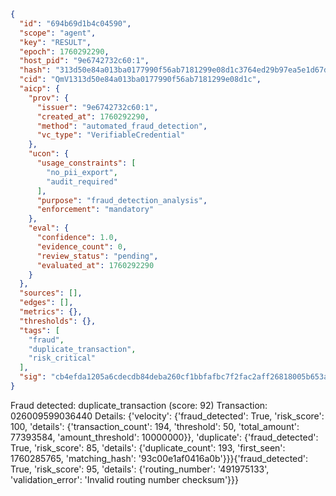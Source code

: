 ```json
{
  "id": "694b69d1b4c04590",
  "scope": "agent",
  "key": "RESULT",
  "epoch": 1760292290,
  "host_pid": "9e6742732c60:1",
  "hash": "313d50e84a013ba0177990f56ab7181299e08d1c3764ed29b97ea5e1d67da77b",
  "cid": "QmV1313d50e84a013ba0177990f56ab7181299e08d1c",
  "aicp": {
    "prov": {
      "issuer": "9e6742732c60:1",
      "created_at": 1760292290,
      "method": "automated_fraud_detection",
      "vc_type": "VerifiableCredential"
    },
    "ucon": {
      "usage_constraints": [
        "no_pii_export",
        "audit_required"
      ],
      "purpose": "fraud_detection_analysis",
      "enforcement": "mandatory"
    },
    "eval": {
      "confidence": 1.0,
      "evidence_count": 0,
      "review_status": "pending",
      "evaluated_at": 1760292290
    }
  },
  "sources": [],
  "edges": [],
  "metrics": {},
  "thresholds": {},
  "tags": [
    "fraud",
    "duplicate_transaction",
    "risk_critical"
  ],
  "sig": "cb4efda1205a6cdecdb84deba260cf1bbfafbc7f2fac2aff26818005b653adf3"
}
```

Fraud detected: duplicate_transaction (score: 92)
Transaction: 026009599036440
Details: {'velocity': {'fraud_detected': True, 'risk_score': 100, 'details': {'transaction_count': 194, 'threshold': 50, 'total_amount': 77393584, 'amount_threshold': 10000000}}, 'duplicate': {'fraud_detected': True, 'risk_score': 85, 'details': {'duplicate_count': 193, 'first_seen': 1760285765, 'matching_hash': '93c00e1af0416a0b'}}}{'fraud_detected': True, 'risk_score': 95, 'details': {'routing_number': '491975133', 'validation_error': 'Invalid routing number checksum'}}}